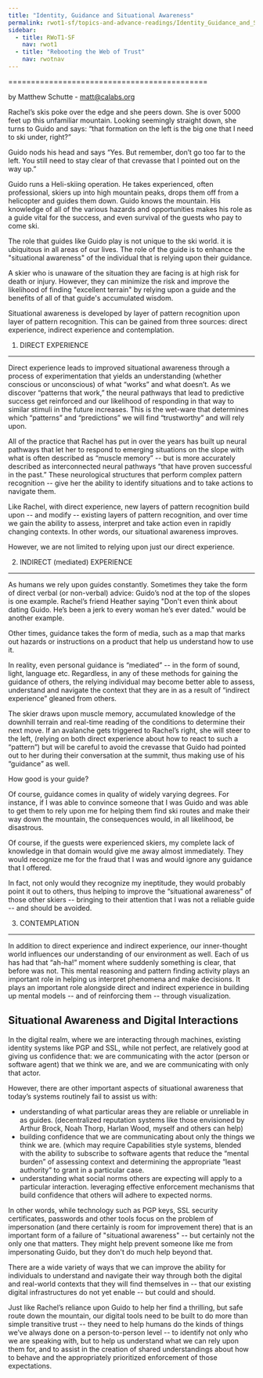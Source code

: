 ```yaml
---
title: "Identity, Guidance and Situational Awareness"
permalink: rwot1-sf/topics-and-advance-readings/Identity_Guidance_and_Situational_Awareness/
sidebar:
  - title: RWoT1-SF
    nav: rwot1
  - title: "Rebooting the Web of Trust"
    nav: rwotnav
---
```


============================================

by Matthew Schutte - matt@calabs.org

Rachel’s skis poke over the edge and she peers down.  She is over 5000 feet up this unfamiliar mountain.  Looking seemingly straight down, she turns to Guido and says: “that formation on the left is the big one that I need to ski under, right?”

Guido nods his head and says “Yes. But remember, don’t go too far to the left. You still need to stay clear of that crevasse that I pointed out on the way up.”

Guido runs a Heli-skiing operation. He takes experienced, often professional, skiers up into high mountain peaks, drops them off from a helicopter and guides them down. Guido knows the mountain. His knowledge of all of the various hazards and opportunities makes his role as a guide vital for the success, and even survival of the guests who pay to come ski.

The role that guides like Guido play is not unique to the ski world.  it is ubiquitous in all areas of our lives. The role of the guide is to enhance the "situational awareness" of the individual that is relying upon their guidance. 

A skier who is unaware of the situation they are facing is at high risk for death or injury. However, they can minimize the risk and improve the likelihood of finding "excellent terrain" by relying upon a guide and the benefits of all of that guide's accumulated wisdom.

Situational awareness is developed by layer of pattern recognition upon layer of pattern recognition. This can be gained from three sources: direct experience, indirect experience and contemplation.

1) DIRECT EXPERIENCE
--------------------

Direct experience leads to improved situational awareness through a process of experimentation that yields an understanding (whether conscious or unconscious) of what “works” and what doesn’t.  As we discover “patterns that work,” the neural pathways that lead to predictive success get reinforced and our likelihood of responding in that way to similar stimuli in the future increases. This is the wet-ware that determines which “patterns” and “predictions” we will find “trustworthy” and will rely upon.  

All of the practice that Rachel has put in over the years has built up neural pathways that let her to respond to emerging situations on the slope with what is often described as “muscle memory” -- but is more accurately described as interconnected neural pathways “that have proven successful in the past.”  These neurological structures that perform complex pattern recognition -- give her the ability to identify situations and to take actions to navigate them.  

Like Rachel, with direct experience, new layers of pattern recognition build upon -- and modify -- existing layers of pattern recognition, and over time we gain the ability to assess, interpret and take action even in rapidly changing contexts.  In other words, our situational awareness improves. 

However, we are not limited to relying upon just our direct experience.

2) INDIRECT (mediated) EXPERIENCE
---------------------------------

As humans we rely upon guides constantly. Sometimes they take the form of direct verbal (or non-verbal) advice: Guido’s nod at the top of the slopes is one example. Rachel’s friend Heather saying "Don't even think about dating Guido. He’s been a jerk to every woman he’s ever dated." would be another example.

Other times, guidance takes the form of media, such as a map that marks out hazards or instructions on a product that help us understand how to use it. 

In reality, even personal guidance is “mediated” -- in the form of sound, light, language etc.  Regardless, in any of these methods for gaining the guidance of others, the relying individual may become better able to assess, understand and navigate the context that they are in as a result of “indirect experience” gleaned from others.

The skier draws upon muscle memory, accumulated knowledge of the downhill terrain and real-time reading of the conditions to determine their next move.  If an avalanche gets triggered to Rachel’s right, she will steer to the left, (relying on both direct experience about how to react to such a “pattern”) but will be careful to avoid the crevasse that Guido had pointed out to her during their conversation at the summit, thus making use of his “guidance” as well.

How good is your guide?

Of course, guidance comes in quality of widely varying degrees. For instance, if I was able to convince someone that I was Guido and was able to get them to rely upon me for helping them find ski routes and make their way down the mountain, the consequences would, in all likelihood, be disastrous.  

Of course, if the guests were experienced skiers, my complete lack of knowledge in that domain would give me away almost immediately. They would recognize me for the fraud that I was and would ignore any guidance that I offered.  

In fact, not only would they recognize my ineptitude, they would probably point it out to others, thus helping to improve the “situational awareness” of those other skiers -- bringing to their attention that I was not a reliable guide -- and should be avoided.

3) CONTEMPLATION
----------------

In addition to direct experience and indirect experience, our inner-thought world influences our understanding of our environment as well.  Each of us has had that “ah-ha!” moment where suddenly something is clear, that before was not. 
This mental reasoning and pattern finding activity plays an important role in helping us interpret phenomena and make decisions.  It plays an important role alongside direct and indirect experience in building up mental models -- and of reinforcing them -- through visualization.

Situational Awareness and Digital Interactions
----------------------------------------------

In the digital realm, where we are interacting through machines, existing identity systems like PGP and SSL, while not perfect, are relatively good at giving us confidence that:
we are communicating with the actor (person or software agent) that we think we are, and
we are communicating with only that actor.

However, there are other important aspects of situational awareness that today’s systems routinely fail to assist us with:
* understanding of what particular areas they are reliable or unreliable in as guides. (decentralized reputation systems like those envisioned by Arthur Brock, Noah Thorp, Harlan Wood, myself and others can help)
* building confidence that we are communicating about only the things we think we are. (which may require Capabilities style systems, blended with the ability to subscribe to software agents that reduce the “mental burden” of assessing context and determining the appropriate “least authority” to grant in a particular case. 
* understanding what social norms others are expecting will apply to a particular interaction.
leveraging effective enforcement mechanisms that build confidence that others will adhere to expected norms.

In other words, while technology such as PGP keys, SSL security certificates, passwords and other tools focus on the problem of impersonation (and there certainly is room for improvement there) that is an important form of a failure of "situational awareness" -- but certainly not the only one that matters. They might help prevent someone like me from impersonating Guido, but they don't do much help beyond that.

There are a wide variety of ways that we can improve the ability for individuals to understand and navigate their way through both the digital and real-world contexts that they will find themselves in -- that our existing digital infrastructures do not yet enable -- but could and should.

Just like Rachel’s reliance upon Guido to help her find a thrilling, but safe route down the mountain, our digital tools need to be built to do more than simple transitive trust -- they need to help humans do the kinds of things we’ve always done on a person-to-person level -- to identify not only who we are speaking with, but to help us understand what we can rely upon them for, and to assist in the creation of shared understandings about how to behave and the appropriately prioritized enforcement of those expectations.
